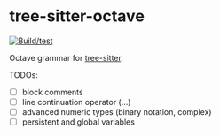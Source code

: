 # tree-sitter-octave

[![Build/test](https://github.com/JannikLassahn/tree-sitter-octave/actions/workflows/ci.yml/badge.svg)](https://github.com/JannikLassahn/tree-sitter-octave/actions/workflows/ci.yml)

Octave grammar for [tree-sitter](https://github.com/tree-sitter/tree-sitter).

TODOs:

- [ ] block comments
- [ ] line continuation operator (...)
- [ ] advanced numeric types (binary notation, complex)
- [ ] persistent and global variables